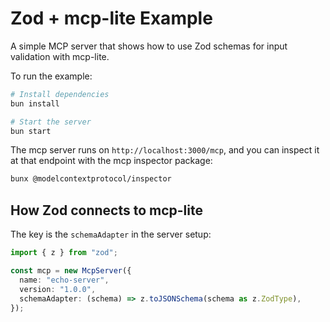 # Zod + mcp-lite Example

A simple MCP server that shows how to use Zod schemas for input validation with mcp-lite.

To run the example:

```bash
# Install dependencies
bun install

# Start the server
bun start
```

The mcp server runs on `http://localhost:3000/mcp`, and you can inspect it at that endpoint with the mcp inspector package:

```bash
bunx @modelcontextprotocol/inspector
```

## How Zod connects to mcp-lite

The key is the `schemaAdapter` in the server setup:

```typescript
import { z } from "zod";

const mcp = new McpServer({
  name: "echo-server",
  version: "1.0.0",
  schemaAdapter: (schema) => z.toJSONSchema(schema as z.ZodType),
});
```
